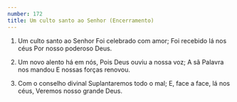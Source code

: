 ```yaml
---
number: 172
title: Um culto santo ao Senhor (Encerramento)
---
```


1. Um culto santo ao Senhor
  Foi celebrado com amor;
  Foi recebido lá nos céus
  Por nosso poderoso Deus.

2. Um novo alento há em nós,
  Pois Deus ouviu a nossa voz;
  A sã Palavra nos mandou
  E nossas forças renovou.

3. Com o conselho divinal
  Suplantaremos todo o mal;
  E, face a face, lá nos céus,
  Veremos nosso grande Deus.
